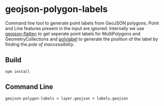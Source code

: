 # geojson-polygon-labels

Command line tool to generate point labels from GeoJSON polygons. Point and Line features present in the input are ignored. Internally we use [geojson-flatten](https://github.com/mapbox/geojson-flatten) to get seperate point labels for MultiPolygons and GeometryCollections and [polylabel](https://github.com/mapbox/polylabel) to generate the position of the label by finding the *pole of inaccessibility*.

## Build

    npm install

## Command Line

    geojson-polygon-labels < layer.geojson > labels.geojson
